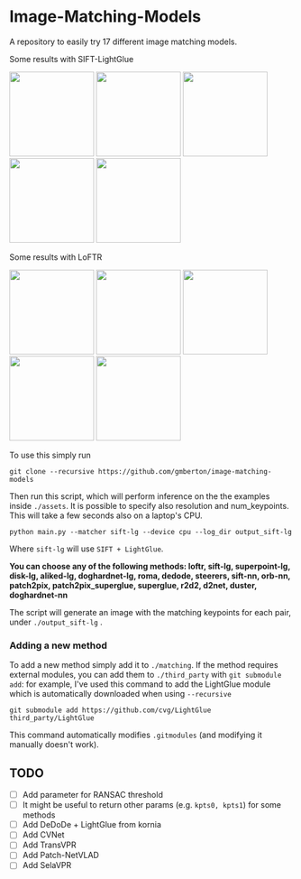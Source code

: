 # Image-Matching-Models

A repository to easily try 17 different image matching models.

Some results with SIFT-LightGlue
<p float="left">
  <img src="https://raw.githubusercontent.com/gmberton/image-matching-models/main/assets/example_sift-lg/output_3.jpg?token=GHSAT0AAAAAACPP2PJJT2SCD7ZZ6QPNK6UCZRZEDBA" height="150" />
  <img src="https://raw.githubusercontent.com/gmberton/image-matching-models/main/assets/example_sift-lg/output_2.jpg?token=GHSAT0AAAAAACPP2PJIF73JJ3EK3ACJSDP6ZRZEDCA" height="150" />
  <img src="https://raw.githubusercontent.com/gmberton/image-matching-models/main/assets/example_sift-lg/output_4.jpg?token=GHSAT0AAAAAACPP2PJJAZVPTHFWI4T52U2UZRZEDUA" height="150" />
  <img src="https://raw.githubusercontent.com/gmberton/image-matching-models/main/assets/example_sift-lg/output_0.jpg?token=GHSAT0AAAAAACPP2PJIOFN6TBAICU3XDYAMZRZEDDA" height="150" />
  <img src="https://raw.githubusercontent.com/gmberton/image-matching-models/main/assets/example_sift-lg/output_1.jpg?token=GHSAT0AAAAAACPP2PJJYIWEKGM25WMDTKMSZRZEDDQ" height="150" />
</p>

Some results with LoFTR
<p float="left">
  <img src="https://raw.githubusercontent.com/gmberton/image-matching-models/main/assets/examples_loftr/output_3.jpg?token=GHSAT0AAAAAACPP2PJJVOPT2UXWDYSEYTGMZRZEDLA" height="150" />
  <img src="https://raw.githubusercontent.com/gmberton/image-matching-models/main/assets/examples_loftr/output_2.jpg?token=GHSAT0AAAAAACPP2PJILAPQ47ZLBSJLVPBSZRZEDLQ" height="150" />
  <img src="https://raw.githubusercontent.com/gmberton/image-matching-models/main/assets/examples_loftr/output_4.jpg?token=GHSAT0AAAAAACPP2PJIGHW2M2WJH5ECU56OZRZEDOQ" height="150" />
  <img src="https://raw.githubusercontent.com/gmberton/image-matching-models/main/assets/examples_loftr/output_0.jpg?token=GHSAT0AAAAAACPP2PJJM4IAOLI6K5IPRCSMZRZEDNA" height="150" />
  <img src="https://raw.githubusercontent.com/gmberton/image-matching-models/main/assets/examples_loftr/output_1.jpg?token=GHSAT0AAAAAACPP2PJII64DN745EWZJICAYZRZEDOA" height="150" />
</p>


To use this simply run

```
git clone --recursive https://github.com/gmberton/image-matching-models
```

Then run this script, which will perform inference on the the examples inside `./assets`. It is possible to specify also resolution and num_keypoints. This will take a few seconds also on a laptop's CPU.

```
python main.py --matcher sift-lg --device cpu --log_dir output_sift-lg
```

Where `sift-lg` will use `SIFT + LightGlue`.

**You can choose any of the following methods:
loftr, sift-lg, superpoint-lg, disk-lg, aliked-lg, doghardnet-lg, roma, dedode, steerers, sift-nn, orb-nn, patch2pix, patch2pix_superglue, superglue, r2d2, d2net, duster, doghardnet-nn**

The script will generate an image with the matching keypoints for each pair, under `./output_sift-lg` .


### Adding a new method

To add a new method simply add it to `./matching`. If the method requires external modules, you can add them to `./third_party` with `git submodule add`: for example, I've used this command to add the LightGlue module which is automatically downloaded when using `--recursive`

```
git submodule add https://github.com/cvg/LightGlue third_party/LightGlue
```

This command automatically modifies `.gitmodules` (and modifying it manually doesn't work).


## TODO

- [ ] Add parameter for RANSAC threshold
- [ ] It might be useful to return other params (e.g. `kpts0, kpts1`) for some methods
- [ ] Add DeDoDe + LightGlue from kornia
- [ ] Add CVNet
- [ ] Add TransVPR
- [ ] Add Patch-NetVLAD
- [ ] Add SelaVPR
